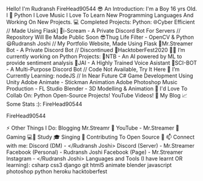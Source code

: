 Hello! I'm Rudransh FireHead90544
😎 An Introduction:
I'm a Boy
16 yrs Old.
I 💖 Python
I Love Music
I Love To Learn New Programming Languages And Working On New Projects.
💻 Completed Projects:
Python:
🌐Cyber Efficient // Made Using Flask]
🍨i-Scream - A Private Discord Bot For Servers // Repository Will Be Made Public Soon
😎Thug Life Filter - OpenCV & Python
😃Rudransh Joshi // My Portfolio Website, Made Using Flask
🤖Mr.Streamer Bot - A Private Discord Bot // Discontinued
🎉HacktoberFest2020
👨‍💻 I’m currently working on
Python Projects:
🚩NTB - An AI powered by ML to provide sentiment analysis
🤖JAI - A Highly Trained Voice Asistant
💎SCI-BOT - A Multi-Purpose Discord Bot // Code Not Available, Try It Here
🤯 I’m Currently Learning:
nodeJS // In Near Future
C#
Game Development Using Unity
Adobe Animate - Stickman Animation
Adobe Photoshop
Music Production - FL Studio
Blender - 3D Modelling & Animation
👯 I'd Love To Collab On:
Python Open-Source Projects!
YouTube Videos!
📰 My Blog
📈 Some Stats :):
FireHead90544

FireHead90544

⚡ Other Things I Do:
Blogging Mr.Streamr 📰
YouTube - Mr.Streamer 🔴
Gaming 💻📱
Study 🎓
Singing 🎤
Contributing To Open Source 🌸
📫 Connect with me:
Discord (DM) - </Rudransh Joshi>
Discord (Server) - Mr.Streamer
Facebook (Personal) - Rudransh Joshi
Facebook (Page) - Mr.Streamer
Instagram - </Rudransh Joshi>
Languages and Tools (I have learnt OR learning):
csharp css3 django git html5 animate blender javascript photoshop python heroku hacktoberfest
